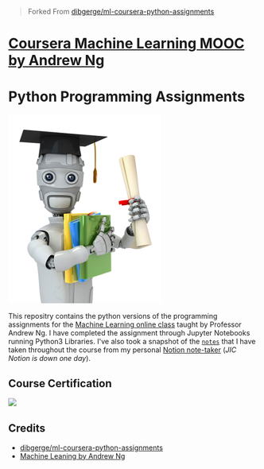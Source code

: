 > Forked From [dibgerge/ml-coursera-python-assignments](https://github.com/dibgerge/ml-coursera-python-assignments)
# [Coursera Machine Learning MOOC by Andrew Ng](https://www.coursera.org/learn/machine-learning) 
# Python Programming Assignments

![](machinelearning.jpg)

This repositry contains the python versions of the programming assignments for the [Machine Learning online class](https://www.coursera.org/learn/machine-learning) taught by Professor Andrew Ng. I have completed the assignment through Jupyter Notebooks running Python3 Libraries. I've also took a snapshot of the [`notes`](https://github.com/kiritowu/Machine_Learning/blob/main/Coursera%20Machine%20Learning%20Python%20Assignments/Machine_Learning%20Notes.pdf) that I have taken throughout the course from my personal [Notion note-taker](https://www.notion.so/Machine-Learning-by-Andrew-Ng-691bfd31ddae49e180794870b9b5bb7e) (*JIC Notion is down one day*).

## Course Certification
<a href="https://www.coursera.org/account/accomplishments/verify/GYX8VTAVPGZN"> <img src="https://s3.amazonaws.com/coursera_assets/meta_images/generated/CERTIFICATE_LANDING_PAGE/CERTIFICATE_LANDING_PAGE~GYX8VTAVPGZN/CERTIFICATE_LANDING_PAGE~GYX8VTAVPGZN.jpeg"></a>

## Credits
- [dibgerge/ml-coursera-python-assignments](https://github.com/dibgerge/ml-coursera-python-assignments)
- [Machine Leaning by Andrew Ng](https://www.coursera.org/learn/machine-learning)
